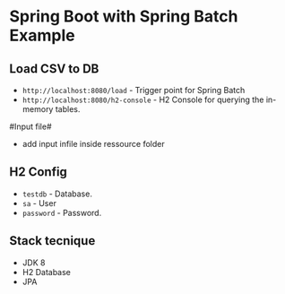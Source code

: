 # Spring Boot with Spring Batch Example
## Load CSV to DB
- `http://localhost:8080/load` - Trigger point for Spring Batch
- `http://localhost:8080/h2-console` - H2 Console for querying the in-memory tables.

#Input file#
- add input infile inside ressource folder
## H2 Config
- `testdb` - Database.
- `sa` - User
- `password` - Password.


## Stack tecnique
- JDK 8
- H2 Database
- JPA